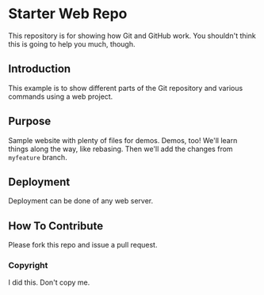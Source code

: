# Starter Web Repo

This repository is for showing how Git and GitHub work.
You shouldn't think this is going to help you much, though.

## Introduction
This example is to show different parts of the Git repository and various commands using a web project.

## Purpose

Sample website with plenty of files for demos. Demos, too!
We'll learn things along the way, like rebasing.
Then we'll add the changes from `myfeature` branch.

## Deployment
Deployment can be done of any web server.

## How To Contribute

Please fork this repo and issue a pull request.

### Copyright
I did this. Don't copy me.
